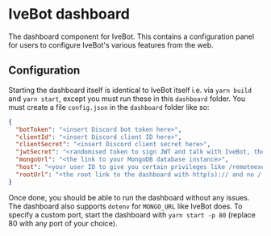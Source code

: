 # IveBot dashboard

The dashboard component for IveBot. This contains a configuration panel for users to configure IveBot's various features from the web.

## Configuration

Starting the dashboard itself is identical to IveBot itself i.e. via `yarn build` and `yarn start`, except you must run these in this `dashboard` folder. You must create a file `config.json` in the `dashboard` folder like so:

```json
{
  "botToken": "<insert Discord bot token here>",
  "clientId": "<insert Discord client ID here>",
  "clientSecret": "<insert Discord client secret here>",
  "jwtSecret": "<randomised token to sign JWT and talk with IveBot, the longer the better>",
  "mongoUrl": "<the link to your MongoDB database instance>",
  "host": "<your user ID to give you certain privileges like /remoteexec>",
  "rootUrl": "<the root link to the dashboard with http(s):// and no / at the end>"
}
```

Once done, you should be able to run the dashboard without any issues. The dashboard also supports `dotenv` for `MONGO_URL` like IveBot does. To specify a custom port, start the dashboard with `yarn start -p 80` (replace 80 with any port of your choice).
